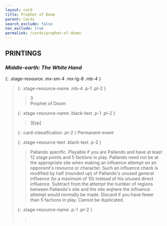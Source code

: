 ```yaml
---
layout: card
title: Prophet of Doom
parent: Cards
search_exclude: false
nav_exclude: true
permalink: /cards/prophet-of-doom/
---
```


## PRINTINGS


### _Middle-earth: The White Hand_

{: .stage-resource .mx-sm-4 .mx-lg-8 .mb-4 }
> {: .stage-resource-name .mb-4 .p-1 .pl-2 }
> > <div class="card-mp">3</div>
> > <div class="card-name">Prophet of Doom</div>
>
> {: .stage-resource-name .black-text .p-1 .pl-2 }
> > 3[sp]
>
> {: .card-classification .pr-2 }
> Permanent-event
>
> {: .stage-resource-text .black-text .p-2 }
> > Pallando specific. Playable if you are Pallando and have at least 12 stage points and 5 factions in play. Pallando need not be at the appropriate site when making an influence attempt on an opponent's resource or character. Such an influence check is modified by half (rounded up) of Pallando's unused general influence (to a maximum of 10) instead of his unused direct influence. Subtract from the attempt the number of regions between Pallando's site and the site wqhere the influence attempt would normally be made. Discard if you have fewer than 5 factions in play. Cannot be duplicated. 
> 
> {: .stage-resource-name .p-1 .pr-2 }
> > <div class="card-shield"></div>
> > <div class="card-corruption">&nbsp;</div>
